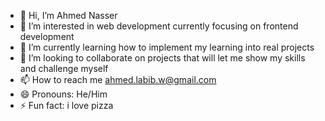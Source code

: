 - 👋 Hi, I’m Ahmed Nasser
- 👀 I’m interested in web development currently focusing on frontend development
- 🌱 I’m currently learning how to implement my learning into real projects
- 💞️ I’m looking to collaborate on projects that will let me show my skills and challenge myself
- 📫 How to reach me ahmed.labib.w@gmail.com
- 😄 Pronouns: He/Him
- ⚡ Fun fact: i love pizza

<!---
budderrar/budderrar is a ✨ special ✨ repository because its `README.md` (this file) appears on your GitHub profile.
You can click the Preview link to take a look at your changes.
--->
